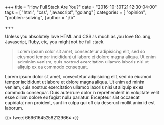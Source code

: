 +++
title = "How Full Stack Are You?"
date = "2016-10-30T21:12:30-04:00"
tags = [
  "html",
  "css",
  "javascript",
  "golang"
]
categories = [
  "opinion",
  "problem-solving",
]
author = "jkb"

+++

Unless you absolutely love HTML and CSS as much as you love GoLang, Javascript, Ruby, etc, you might not be full stack.

> Lorem ipsum dolor sit amet, consectetur adipisicing elit, sed do eiusmod tempor incididunt ut labore et dolore magna aliqua. Ut enim ad minim veniam, quis nostrud exercitation ullamco laboris nisi ut aliquip ex ea commodo consequat.

Lorem ipsum dolor sit amet, consectetur adipisicing elit, sed do eiusmod tempor incididunt ut labore et dolore magna aliqua. Ut enim ad minim veniam, quis nostrud exercitation ullamco laboris nisi ut aliquip ex ea commodo consequat. Duis aute irure dolor in reprehenderit in voluptate velit esse cillum dolore eu fugiat nulla pariatur. Excepteur sint occaecat cupidatat non proident, sunt in culpa qui officia deserunt mollit anim id est laborum.

{{< tweet 666616452582129664 >}}
